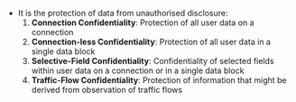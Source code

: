 - It is the protection of data from unauthorised disclosure:
	1. **Connection Confidentiality**: Protection of all user data on a connection
	2. **Connection-less Confidentiality**: Protection of all user data in a single data block
	3. **Selective-Field Confidentiality**: Confidentiality of selected fields within user data on a connection or in a single data block
	4. **Traffic-Flow Confidentiality**: Protection of information that might be derived from observation of traffic flows